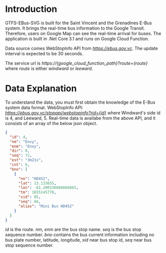 # Introduction

GTFS-EBus-SVG is built for the Saint Vincent and the Grenadines E-Bus system. It brings the real-time bus information to the Google Transit. Therefore, users on Google Map can see the real-time arrival for buses. The application is built in .Net Core 3.1 and runs on Google Cloud Function.

Data source comes WebStopInfo API from *https://ebus.gov.vc*. The update interval is expected to be 30 seconds.

The service url is _https://{google_cloud_function_path}?route={route}_ where _route_ is either _windward_ or _leeward_.

# Data Explanation

To understand the data, you must first obtain the knowledge of the E-Bus system data format.
WebStopInfo API: *https://ebus.gov.vc/stopapi/webstopinfo?rid={id}* where Windward's side id is 4, and Leeward, 5.
Real-time data is availabe from the above API, and it consists of an array of the below json object.

```json
{
  "id": 4,
  "nm": "Envy",
  "enm": "Envy",
  "dir": 0,
  "seq": 72,
  "est": "3m21s",
  "cnt": 6,
  "bno": [
    {
      "no": "HD452",
      "lat": 13.133655,
      "lon": -61.200336666666665,
      "tm": 1655145770,
      "sid": 85,
      "seq": 66,
      "alias": "Mini Bus HD452"
    }
  ]
}
```

_id_ is the route. _nm_, _enm_ are the bus stop name. _seq_ is the bus stop sequence number. _bno_ contains the bus current information including _no_ bus plate number, latitude, longitude, _sid_ near bus stop id, _seq_ near bus stop sequence number.
